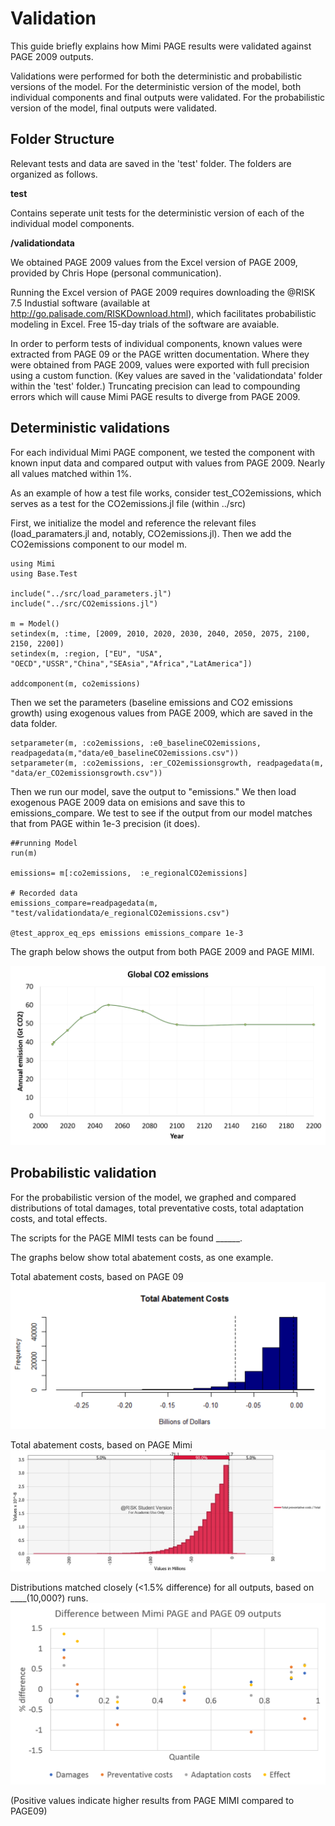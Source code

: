 # Validation

This guide briefly explains how Mimi PAGE results were validated against PAGE 2009 outputs.

Validations were performed for both the deterministic and probabilistic versions of the model. For the deterministic version of the model, both individual components and final outputs were validated. For the probabilistic version of the model, final outputs were validated.

## Folder Structure

Relevant tests and data are saved in the 'test' folder. The folders are organized as follows.

**test**

Contains seperate unit tests for the deterministic version of each of the individual model components.

**/validationdata**

We obtained PAGE 2009 values from the Excel version of PAGE 2009, provided by Chris Hope (personal communication).

Running the Excel version of PAGE 2009 requires downloading the @RISK 7.5 Industial software (available at http://go.palisade.com/RISKDownload.html), which facilitates probabilistic modeling in Excel. Free 15-day trials of the software are avaiable.

In order to perform tests of individual components, known values were extracted from PAGE 09 or the PAGE written documentation. Where they were obtained from PAGE 2009, values were exported with full precision using a custom function. (Key values are saved in the 'validationdata' folder within the 'test' folder.) Truncating precision can lead to compounding errors which will cause Mimi PAGE results to diverge from PAGE 2009.


## Deterministic validations

For each individual Mimi PAGE component, we tested the component with known input data and compared output with values from PAGE 2009. Nearly all values matched within 1%.

As an example of how a test file works, consider test_CO2emissions, which serves as a test for the CO2emissions.jl file (within ../src)

First, we initialize the model and reference the relevant files (load_paramaters.jl and, notably, CO2emissions.jl). Then we add the CO2emissions component to our model m.

```
using Mimi
using Base.Test

include("../src/load_parameters.jl")
include("../src/CO2emissions.jl")

m = Model()
setindex(m, :time, [2009, 2010, 2020, 2030, 2040, 2050, 2075, 2100, 2150, 2200])
setindex(m, :region, ["EU", "USA", "OECD","USSR","China","SEAsia","Africa","LatAmerica"])

addcomponent(m, co2emissions)
```

Then we set the parameters (baseline emissions and CO2 emissions growth) using exogenous values from PAGE 2009, which are saved in the data folder.
```
setparameter(m, :co2emissions, :e0_baselineCO2emissions, readpagedata(m,"data/e0_baselineCO2emissions.csv"))
setparameter(m, :co2emissions, :er_CO2emissionsgrowth, readpagedata(m, "data/er_CO2emissionsgrowth.csv"))
```

Then we run our model, save the output to "emissions." We then load exogenous PAGE 2009 data on emisions and save this to emissions_compare. We test to see if the output from our model matches that from PAGE within 1e-3 precision (it does).
```
##running Model
run(m)

emissions= m[:co2emissions,  :e_regionalCO2emissions]

# Recorded data
emissions_compare=readpagedata(m, "test/validationdata/e_regionalCO2emissions.csv")

@test_approx_eq_eps emissions emissions_compare 1e-3

```
The graph below shows the output from both PAGE 2009 and PAGE MIMI.

![CO2graph](assets/co2graph.png)



## Probabilistic validation

For the probabilistic version of the model, we graphed and compared distributions of total damages, total preventative costs, total adaptation costs, and total effects.  

The scripts for the PAGE MIMI tests can be found ______.

The graphs below show total abatement costs, as one example.

Total abatement costs, based on PAGE 09
![abatement_PAGE09](assets/abatement_page09.png)

Total abatement costs, based on PAGE Mimi
![abatement_MIMI](assets/abatement_mimi.png)


Distributions matched closely (<1.5% difference) for all outputs, based on ____(10,000?) runs.
![outputs](assets/probabilistic.png)


(Positive values indicate higher results from PAGE MIMI compared to PAGE09)
